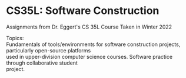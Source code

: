 # CS35L: Software Construction 
Assignments from Dr. Eggert's CS 35L Course Taken in Winter 2022

Topics: <br />
Fundamentals of tools/environments for software construction projects, particularly open-source platforms <br />
used in upper-division computer science courses. Software practice through collaborative student <br /> project.
